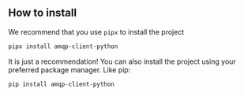 ## How to install
We recommend that you use `pipx` to install the project
```sh
pipx install amqp-client-python
```
It is just a recommendation! You can also install the project using your preferred package manager. Like pip:
```sh
pip install amqp-client-python
```
